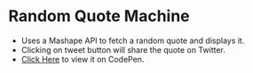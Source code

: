 # Random Quote Machine

* Uses a Mashape API to fetch a random quote and displays it.
* Clicking on tweet button will share the quote on Twitter.
* [Click Here](https://codepen.io/Anku255/full/bRrEZP/) to view it on CodePen.